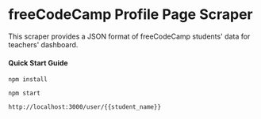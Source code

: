 # freeCodeCamp Profile Page Scraper

This scraper provides a JSON format of freeCodeCamp students' data for teachers' dashboard.

#### Quick Start Guide
```
npm install

npm start
```

`http://localhost:3000/user/{{student_name}}`

